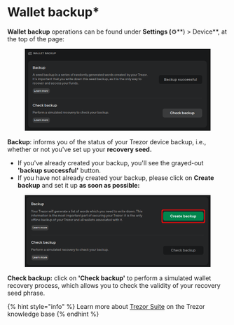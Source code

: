 # Wallet backup\*

**Wallet backup** operations can be found under **Settings (**⚙️**) > Device**, at the top of the page:&#x20;

<figure><img src="../../.gitbook/assets/Wallet_backup.png" alt=""><figcaption></figcaption></figure>

**Backup**: informs you of the status of your Trezor device backup, i.e., whether or not you've set up your **recovery seed.**

* If you've already created your backup, you'll see the grayed-out **'backup successful'** button.
* If you have not already created your backup, please click on **Create backup** and set it up **as soon as possible:**

<figure><img src="../../.gitbook/assets/Create-Backup.png" alt=""><figcaption></figcaption></figure>

**Check backup:** click on **'Check backup'** to perform a simulated wallet recovery process, which allows you to check the validity of your recovery seed phrase.

{% hint style="info" %}
Learn more about [Trezor Suite](https://trezor.io/learn/a/trezor-suite-app-settings) on the Trezor knowledge base&#x20;
{% endhint %}
